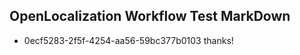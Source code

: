 ## OpenLocalization Workflow Test MarkDown
* 0ecf5283-2f5f-4254-aa56-59bc377b0103 thanks!

<!--HONumber=Sep16_HO1-->


